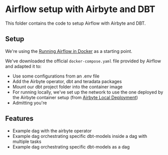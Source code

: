 # Airflow setup with Airbyte and DBT

This folder contains the code to setup Airflow with Airbyte and DBT.

## Setup

We're using the [Running Airflow in Docker](https://airflow.apache.org/docs/apache-airflow/stable/howto/docker-compose/index.html) as a starting point.

We've downloaded the official `docker-compose.yaml` file provided by Airflow and adapted it to:
- Use some configurations from an .env file
- Add the Airbyte operator, dbt and teradata packages
- Mount our dbt project folder into the container image
- For running locally, we've set up the network to use the one deployed by the Airbyte container setup (from [Airbyte Local Deployment](https://docs.airbyte.com/deploying-airbyte/local-deployment))
- Admitting you're

## Features

- Example dag with the airbyte operator
- Example dag orchestrating specific dbt-models inside a dag with multiple tasks
- Example dag orchestrating specific dbt-models as a dag
